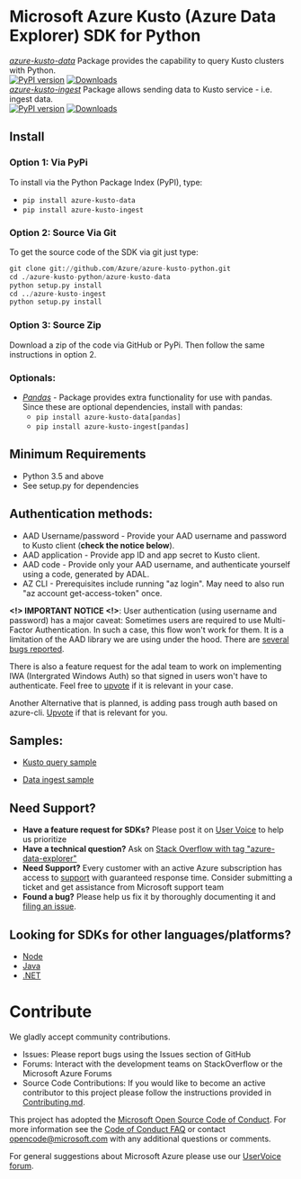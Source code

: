 # Microsoft Azure Kusto  (Azure Data Explorer) SDK  for Python

[*azure-kusto-data*]("https://github.com/Azure/azure-kusto-python/tree/master/azure-kusto-data") Package provides the capability to query Kusto clusters with Python.<br>
[![PyPI version](https://badge.fury.io/py/azure-kusto-data.svg)](https://badge.fury.io/py/azure-kusto-data)
[![Downloads](https://pepy.tech/badge/azure-kusto-data)](https://pepy.tech/project/azure-kusto-data)<br>
[*azure-kusto-ingest*]("https://github.com/Azure/azure-kusto-python/tree/master/azure-kusto-ingest") Package allows sending data to Kusto service - i.e. ingest data.<br>
[![PyPI version](https://badge.fury.io/py/azure-kusto-ingest.svg)](https://badge.fury.io/py/azure-kusto-ingest)
[![Downloads](https://pepy.tech/badge/azure-kusto-ingest)](https://pepy.tech/project/azure-kusto-ingest)<br>


## Install
### Option 1: Via PyPi
To install via the Python Package Index (PyPI), type:

* `pip install azure-kusto-data`
* `pip install azure-kusto-ingest`

### Option 2: Source Via Git
To get the source code of the SDK via git just type:

```python
git clone git://github.com/Azure/azure-kusto-python.git
cd ./azure-kusto-python/azure-kusto-data
python setup.py install
cd ../azure-kusto-ingest
python setup.py install
```

### Option 3: Source Zip
Download a zip of the code via GitHub or PyPi. Then follow the same instructions in option 2.

### Optionals:
* [_Pandas_](http://pandas.pydata.org/) - Package provides extra functionality for use with pandas. Since these are optional dependencies, install with pandas:
    * `pip install azure-kusto-data[pandas]`
    * `pip install azure-kusto-ingest[pandas]`

## Minimum Requirements
* Python 3.5 and above
* See setup.py for dependencies

## Authentication methods:

* AAD Username/password - Provide your AAD username and password to Kusto client (**check the notice below**).
* AAD application - Provide app ID and app secret to Kusto client.
* AAD code - Provide only your AAD username, and authenticate yourself using a code, generated by ADAL.
* AZ CLI - Prerequisites include running "az login". May need to also run "az account get-access-token" once.

**<!> IMPORTANT NOTICE <!>**:
User authentication (using username and password) has a major caveat:
Sometimes users are required to use Multi-Factor Authentication. In such a case, this flow won't work for them.
It is a limitation of the AAD library we are using under the hood. There are [several bugs reported](https://github.com/AzureAD/azure-activedirectory-library-for-python/issues?utf8=%E2%9C%93&q=is%3Aissue+mfa).

There is also a feature request for the adal team to work on implementing IWA (Intergrated Windows Auth) so that signed in users won't have to authenticate. Feel free to [upvote](https://github.com/AzureAD/microsoft-authentication-library-for-python/issues/31) if it is relevant in your case.

Another Alternative that is planned, is adding pass trough auth based on azure-cli. 
[Upvote](https://github.com/Azure/azure-kusto-python/issues/139) if that is relevant for you.


## Samples:

* [Kusto query sample](https://github.com/Azure/azure-kusto-python/blob/master/azure-kusto-data/tests/sample.py)

* [Data ingest sample](https://github.com/Azure/azure-kusto-python/blob/master/azure-kusto-ingest/tests/sample.py)


## Need Support?
- **Have a feature request for SDKs?** Please post it on [User Voice](https://feedback.azure.com/forums/915733-azure-data-explorer) to help us prioritize
- **Have a technical question?** Ask on [Stack Overflow with tag "azure-data-explorer"](https://stackoverflow.com/questions/tagged/azure-data-explorer)
- **Need Support?** Every customer with an active Azure subscription has access to [support](https://docs.microsoft.com/en-us/azure/azure-supportability/how-to-create-azure-support-request) with guaranteed response time.  Consider submitting a ticket and get assistance from Microsoft support team
- **Found a bug?** Please help us fix it by thoroughly documenting it and [filing an issue](https://github.com/Azure/azure-kusto-python/issues/new).

## Looking for SDKs for other languages/platforms?
- [Node](https://github.com/azure/azure-kusto-node)
- [Java](https://github.com/azure/azure-kusto-java)
- [.NET](https://docs.microsoft.com/en-us/azure/kusto/api/netfx/about-the-sdk)


# Contribute

We gladly accept community contributions.

- Issues: Please report bugs using the Issues section of GitHub
- Forums: Interact with the development teams on StackOverflow or the Microsoft Azure Forums
- Source Code Contributions: If you would like to become an active contributor to this project please follow the instructions provided in [Contributing.md](CONTRIBUTING.md).

This project has adopted the [Microsoft Open Source Code of Conduct](https://opensource.microsoft.com/codeofconduct/). For more information see the [Code of Conduct FAQ](https://opensource.microsoft.com/codeofconduct/faq/) or contact [opencode@microsoft.com](mailto:opencode@microsoft.com) with any additional questions or comments.

For general suggestions about Microsoft Azure please use our [UserVoice forum](http://feedback.azure.com/forums/34192--general-feedback).
